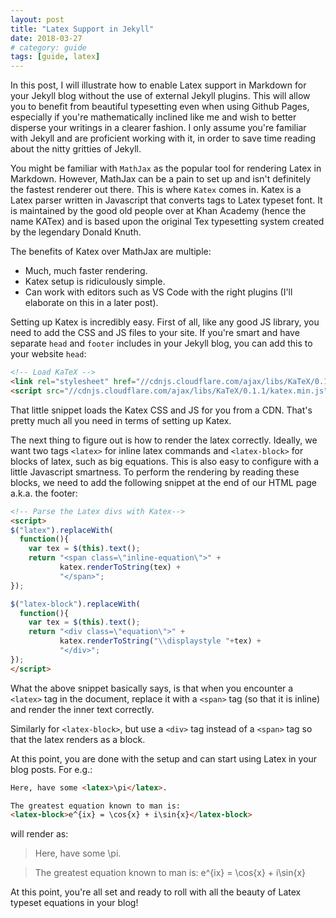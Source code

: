 ```yaml
---
layout: post
title: "Latex Support in Jekyll"
date: 2018-03-27
# category: guide
tags: [guide, latex]
---
```


In this post, I will illustrate how to enable Latex support in Markdown for your Jekyll blog without the use of external Jekyll plugins. 
This will allow you to benefit from beautiful typesetting even when using Github Pages, especially if you're mathematically inclined like me and wish to better disperse your writings in a clearer fashion. 
I only assume you're familiar with Jekyll and are proficient working with it, in order to save time reading about the nitty gritties of Jekyll.

You might be familiar with `MathJax` as the popular tool for rendering Latex in Markdown. However, MathJax can be a pain to set up and isn't definitely the fastest renderer out there. This is where `Katex` comes in.
Katex is a Latex parser written in Javascript that converts tags to Latex typeset font. It is maintained by the good old people over at Khan Academy (hence the name KATex) and is based upon the original Tex typesetting system created by the legendary Donald Knuth. 

The benefits of Katex over MathJax are multiple:
- Much, much faster rendering.
- Katex setup is ridiculously simple.
- Can work with editors such as VS Code with the right plugins (I'll elaborate on this in a later post).

Setting up Katex is incredibly easy. First of all, like any good JS library, you need to add the CSS and JS files to your site. If you're smart and have separate `head` and `footer` includes in your Jekyll blog, you can add this to your website `head`:

```html
<!-- Load KaTeX -->
<link rel="stylesheet" href="//cdnjs.cloudflare.com/ajax/libs/KaTeX/0.1.1/katex.min.css">
<script src="//cdnjs.cloudflare.com/ajax/libs/KaTeX/0.1.1/katex.min.js"></script>
```

That little snippet loads the Katex CSS and JS for you from a CDN. That's pretty much all you need in terms of setting up Katex.

The next thing to figure out is how to render the latex correctly. Ideally, we want two tags `<latex>` for inline latex commands and `<latex-block>` for blocks of latex, such as big equations.
This is also easy to configure with a little Javascript smartness. To perform the rendering by reading these blocks, we need to add the following snippet at the end of our HTML page a.k.a. the footer:

```html
<!-- Parse the Latex divs with Katex-->
<script>
$("latex").replaceWith(
  function(){
    var tex = $(this).text();
    return "<span class=\"inline-equation\">" + 
           katex.renderToString(tex) +
           "</span>";
});

$("latex-block").replaceWith(
  function(){
    var tex = $(this).text();
    return "<div class=\"equation\">" + 
           katex.renderToString("\\displaystyle "+tex) +
           "</div>";
});
</script>
``` 

What the above snippet basically says, is that when you encounter a `<latex>` tag in the document, replace it with a `<span>` tag (so that it is inline) and render the inner text correctly.

Similarly for `<latex-block>`, but use a `<div>` tag instead of a `<span>` tag so that the latex renders as a block.

At this point, you are done with the setup and can start using Latex in your blog posts. For e.g.:

```html
Here, have some <latex>\pi</latex>.

The greatest equation known to man is:
<latex-block>e^{ix} = \cos{x} + i\sin{x}</latex-block>
```

will render as:

> Here, have some <latex>\pi</latex>.

> The greatest equation known to man is:
> <latex-block>e^{ix} = \cos{x} + i\sin{x}</latex-block>

At this point, you're all set and ready to roll with all the beauty of Latex typeset equations in your blog!

